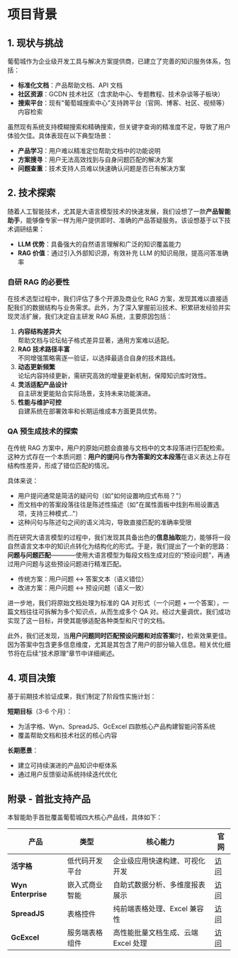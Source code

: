 # 项目背景

## 1. 现状与挑战

葡萄城作为企业级开发工具与解决方案提供商，已建立了完善的知识服务体系，包括：

-   **标准化文档**：产品帮助文档、API 文档
-   **社区资源**：GCDN 技术社区（含求助中心、专题教程、技术杂谈等子板块）
-   **搜索平台**：现有"葡萄城搜索中心"支持跨平台（官网、博客、社区、视频等）内容检索

虽然现有系统支持模糊搜索和精确搜索，但关键字查询的精准度不足，导致了用户体验欠佳。具体表现在以下典型场景：

-   **产品学习**：用户难以精准定位帮助文档中的功能说明
-   **方案搜寻**：用户无法高效找到与自身问题匹配的解决方案
-   **问题查重**：技术支持人员难以快速确认问题是否已有解决方案

## 2. 技术探索

随着人工智能技术，尤其是大语言模型技术的快速发展，我们设想了一款**产品智能助手**，能够像专家一样为用户提供即时、准确的产品答疑服务。该设想基于以下技术调研结果：

-   **LLM 优势**：具备强大的自然语言理解和广泛的知识覆盖能力
-   **RAG 价值**：通过引入外部知识源，有效补充 LLM 的知识局限，提高问答准确率

### 自研 RAG 的必要性

在技术选型过程中，我们评估了多个开源及商业化 RAG 方案，发现其难以直接适配我们的数据结构与业务需求。此外，为了深入掌握前沿技术、积累研发经验并实现灵活扩展，我们决定自主研发 RAG 系统，主要原因包括：

1. **内容结构差异大**  
   帮助文档与论坛帖子格式差异显著，通用方案难以适配。
2. **RAG 技术路径丰富**  
   不同增强策略需逐一验证，以选择最适合自身的技术路线。
3. **动态更新频繁**  
   论坛内容持续更新，需研究高效的增量更新机制，保障知识库时效性。
4. **灵活适配产品设计**  
   自主研发更能贴合实际场景，支持未来功能演进。
5. **性能与维护可控**  
   自建系统在部署效率和长期运维成本方面更具优势。

### QA 预生成技术的探索

在传统 RAG 方案中，用户的原始问题会直接与文档中的文本段落进行匹配检索。这种方式存在一个本质问题：**用户的提问**与**作为答案的文本段落**在语义表达上存在结构性差异，形成了错位匹配的情况。

具体来说：

-   用户提问通常是简洁的疑问句（如"如何设置响应式布局？"）
-   而文档中的答案段落往往是陈述性描述（如"在属性面板中找到布局设置选项，支持三种模式..."）
-   这种问句与陈述句之间的语义鸿沟，导致直接匹配的准确率受限

而在研究大语言模型的过程中，我们发现其具备出色的**信息抽取**能力，能够将一段自然语言文本中的知识点转化为结构化的形式。于是，我们提出了一个新的思路：**问题与问题匹配**————使用大语言模型为每段文档生成对应的“预设问题”，再通过用户问题与这些预设问题进行精准匹配。

-   传统方案：用户问题 ↔ 答案文本（语义错位）
-   改进方案：用户问题 ↔ 预设问题（语义一致）

进一步地，我们将原始文档处理为标准的 QA 对形式（一个问题 + 一个答案），一篇文档往往可拆解为多个知识点，从而生成多个 QA 对。经过大量调优，我们成功实现了这一目标，并使其能够适配各种类型和尺寸的文档。

此外，我们还发现，当**用户问题同时匹配预设问题和对应答案**时，检索效果更佳。因为答案中包含更多信息维度，尤其是其包含了用户的部分输入信息。相关优化细节将在后续“技术原理”章节中详细阐述。

## 4. 项目决策

基于前期技术验证成果，我们制定了阶段性实施计划：

**短期目标**（3-6 个月）：

-   为活字格、Wyn、SpreadJS、GcExcel 四款核心产品构建智能问答系统
-   覆盖帮助文档和技术社区的核心内容

**长期愿景**：

-   建立可持续演进的产品知识中枢体系
-   通过用户反馈驱动系统持续迭代优化

## 附录 - 首批支持产品

本智能助手首批覆盖葡萄城四大核心产品线，具体如下：

| 产品                   | 类型           | 核心能力                            | 官网                                                                         |
| ---------------------- | -------------- | ----------------------------------- | ---------------------------------------------------------------------------- |
| **活字格** | 低代码开发平台 | 企业级应用快速构建、可视化开发      | [访问](https://www.grapecity.com.cn/solutions/huozige)                       |
| **Wyn Enterprise**     | 嵌入式商业智能 | 自助式数据分析、多维度报表展示      | [访问](https://www.grapecity.com.cn/solutions/wyn)                           |
| **SpreadJS**           | 表格控件       | 纯前端表格处理、Excel 兼容性        | [访问](https://www.grapecity.com.cn/developer/spreadjs)                      |
| **GcExcel**            | 服务端表格组件 | 高性能批量文档生成、云端 Excel 处理 | [访问](https://www.grapecity.com.cn/developer/grapecitydocuments/excel-java) |
